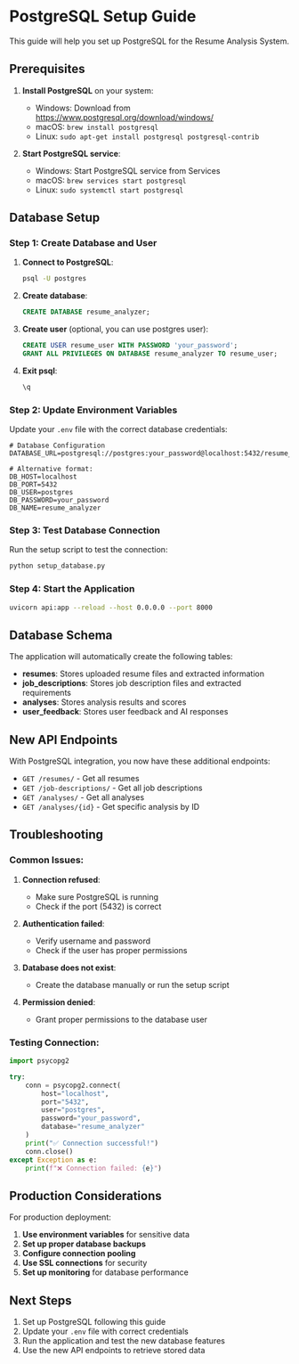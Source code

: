 # PostgreSQL Setup Guide

This guide will help you set up PostgreSQL for the Resume Analysis System.

## Prerequisites

1. **Install PostgreSQL** on your system:
   - Windows: Download from https://www.postgresql.org/download/windows/
   - macOS: `brew install postgresql`
   - Linux: `sudo apt-get install postgresql postgresql-contrib`

2. **Start PostgreSQL service**:
   - Windows: Start PostgreSQL service from Services
   - macOS: `brew services start postgresql`
   - Linux: `sudo systemctl start postgresql`

## Database Setup

### Step 1: Create Database and User

1. **Connect to PostgreSQL**:
   ```bash
   psql -U postgres
   ```

2. **Create database**:
   ```sql
   CREATE DATABASE resume_analyzer;
   ```

3. **Create user** (optional, you can use postgres user):
   ```sql
   CREATE USER resume_user WITH PASSWORD 'your_password';
   GRANT ALL PRIVILEGES ON DATABASE resume_analyzer TO resume_user;
   ```

4. **Exit psql**:
   ```sql
   \q
   ```

### Step 2: Update Environment Variables

Update your `.env` file with the correct database credentials:

```env
# Database Configuration
DATABASE_URL=postgresql://postgres:your_password@localhost:5432/resume_analyzer

# Alternative format:
DB_HOST=localhost
DB_PORT=5432
DB_USER=postgres
DB_PASSWORD=your_password
DB_NAME=resume_analyzer
```

### Step 3: Test Database Connection

Run the setup script to test the connection:

```bash
python setup_database.py
```

### Step 4: Start the Application

```bash
uvicorn api:app --reload --host 0.0.0.0 --port 8000
```

## Database Schema

The application will automatically create the following tables:

- **resumes**: Stores uploaded resume files and extracted information
- **job_descriptions**: Stores job description files and extracted requirements
- **analyses**: Stores analysis results and scores
- **user_feedback**: Stores user feedback and AI responses

## New API Endpoints

With PostgreSQL integration, you now have these additional endpoints:

- `GET /resumes/` - Get all resumes
- `GET /job-descriptions/` - Get all job descriptions
- `GET /analyses/` - Get all analyses
- `GET /analyses/{id}` - Get specific analysis by ID

## Troubleshooting

### Common Issues:

1. **Connection refused**:
   - Make sure PostgreSQL is running
   - Check if the port (5432) is correct

2. **Authentication failed**:
   - Verify username and password
   - Check if the user has proper permissions

3. **Database does not exist**:
   - Create the database manually or run the setup script

4. **Permission denied**:
   - Grant proper permissions to the database user

### Testing Connection:

```python
import psycopg2

try:
    conn = psycopg2.connect(
        host="localhost",
        port="5432",
        user="postgres",
        password="your_password",
        database="resume_analyzer"
    )
    print("✅ Connection successful!")
    conn.close()
except Exception as e:
    print(f"❌ Connection failed: {e}")
```

## Production Considerations

For production deployment:

1. **Use environment variables** for sensitive data
2. **Set up proper database backups**
3. **Configure connection pooling**
4. **Use SSL connections** for security
5. **Set up monitoring** for database performance

## Next Steps

1. Set up PostgreSQL following this guide
2. Update your `.env` file with correct credentials
3. Run the application and test the new database features
4. Use the new API endpoints to retrieve stored data
